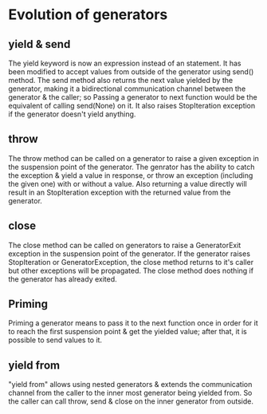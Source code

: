 # Evolution of generators

## yield & send

The yield keyword is now an expression instead of an statement. It has been
modified to accept values from outside of the generator using send() method.
The send method also returns the next value yielded by the generator, making
it a bidirectional communication channel between the generator & the caller; so
Passing a generator to next function would be the equivalent of calling
send(None) on it. It also raises StopIteration exception if the generator
doesn't yield anything.

## throw

The throw method can be called on a generator to raise a given exception in the
suspension point of the generator. The genrator has the ability to catch the
exception & yield a value in response, or throw an exception (including the
given one) with or without a value. Also returning a value directly will result
in an StopIteration exception with the returned value from the generator.

## close

The close method can be called on generators to raise a GeneratorExit exception
in the suspension point of the generator. If the generator raises StopIteration or
GeneratorException, the close method returns to it's caller but other exceptions
will be propagated. The close method does nothing if the generator has already
exited.

## Priming

Priming a generator means to pass it to the next function once in order for it
to reach the first suspension point & get the yielded value; after that, it is
possible to send values to it.

## yield from

"yield from" allows using nested generators & extends the communication channel
from the caller to the inner most generator being yielded from. So the caller
can call throw, send & close on the inner generator from outside.
